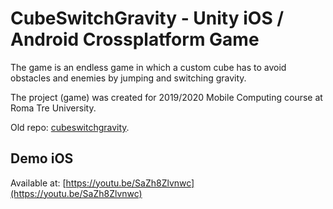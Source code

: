 # CubeSwitchGravity - Unity iOS / Android Crossplatform Game
The game is an endless game in which a custom cube has to avoid obstacles and enemies by jumping and switching gravity.

The project (game) was created for 2019/2020 Mobile Computing course at Roma Tre University.

Old repo: [cubeswitchgravity](https://bitbucket.org/granchelli/cubeswitchgravity/).

## Demo iOS
Available at: [https://youtu.be/SaZh8Zlvnwc](https://youtu.be/SaZh8Zlvnwc)
